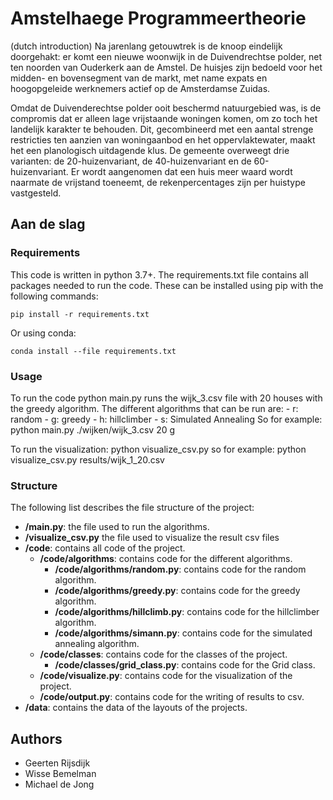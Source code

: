 # Amstelhaege Programmeertheorie
(dutch introduction)
Na jarenlang getouwtrek is de knoop eindelijk doorgehakt: er komt een nieuwe woonwijk in de Duivendrechtse polder, net ten noorden van Ouderkerk aan de Amstel. De huisjes zijn bedoeld voor het midden- en bovensegment van de markt, met name expats en hoogopgeleide werknemers actief op de Amsterdamse Zuidas.

Omdat de Duivenderechtse polder ooit beschermd natuurgebied was, is de compromis dat er alleen lage vrijstaande woningen komen, om zo toch het landelijk karakter te behouden. Dit, gecombineerd met een aantal strenge restricties ten aanzien van woningaanbod en het oppervlaktewater, maakt het een planologisch uitdagende klus. De gemeente overweegt drie varianten: de 20-huizenvariant, de 40-huizenvariant en de 60-huizenvariant. Er wordt aangenomen dat een huis meer waard wordt naarmate de vrijstand toeneemt, de rekenpercentages zijn per huistype vastgesteld.

## Aan de slag

### Requirements
This code is written in python 3.7+. The requirements.txt file contains all packages needed to run the code. These can be installed using pip with the following commands:

    pip install -r requirements.txt

Or using conda:

    conda install --file requirements.txt

### Usage
To run the code
    python main.py <path with filename> <amount of houses> <algorithm>
runs the wijk_3.csv file with 20 houses with the greedy algorithm.
The different algorithms that can be run are:
    - r: random
    - g: greedy
    - h: hillclimber
    - s: Simulated Annealing
So for example:
    python main.py ./wijken/wijk_3.csv 20 g

To run the visualization:
    python visualize_csv.py <path with filename>
so for example:
    python visualize_csv.py results/wijk_1_20.csv

### Structure

The following list describes the file structure of the project:

- **/main.py**: the file used to run the algorithms.
- **/visualize_csv.py** the file used to visualize the result csv files
- **/code**: contains all code of the project.
  - **/code/algorithms**: contains code for the different algorithms.
    - **/code/algorithms/random.py**: contains code for the random algorithm.
    - **/code/algorithms/greedy.py**: contains code for the greedy algorithm.
    - **/code/algorithms/hillclimb.py**: contains code for the hillclimber algorithm.
    - **/code/algorithms/simann.py**: contains code for the simulated annealing algorithm.
  - **/code/classes**: contains code for the classes of the project.
    - **/code/classes/grid_class.py**: contains code for the Grid class.
  - **/code/visualize.py**: contains code for the visualization of the project.
  - **/code/output.py**: contains code for the writing of results to csv.
- **/data**: contains the data of the layouts of the projects.

## Authors
* Geerten Rijsdijk
* Wisse Bemelman
* Michael de Jong

